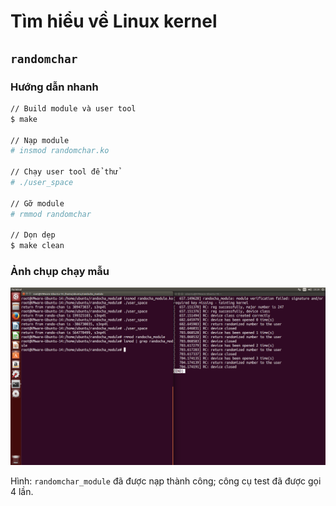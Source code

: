# Tìm hiểu về Linux kernel

## `randomchar`

### Hướng dẫn nhanh

```bash
// Build module và user tool
$ make

// Nạp module
# insmod randomchar.ko

// Chạy user tool để thử
# ./user_space

// Gỡ module
# rmmod randomchar

// Dọn dẹp
$ make clean
```


### Ảnh chụp chạy mẫu

![image-20200619204001401](README.images/image-20200619204001401.png)

Hình: `randomchar_module` đã được nạp thành công; công cụ test đã được gọi 4 lần.
